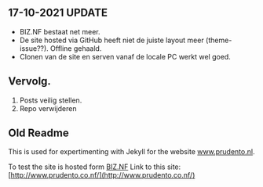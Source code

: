 ## 17-10-2021 UPDATE  
- BIZ.NF bestaat net meer.
- De site hosted via GitHub heeft niet de juiste layout meer (theme-issue??). Offline gehaald.
- Clonen van de site en serven vanaf de locale PC werkt wel goed.

## Vervolg.
1. Posts veilig stellen.
2. Repo verwijderen

## Old Readme
This is used for expertimenting with Jekyll for the website www.prudento.nl.

To test the site is hosted form [BIZ.NF](https://cp1.biz.nf/)
Link to this site: [http://www.prudento.co.nf/](http://www.prudento.co.nf/)
